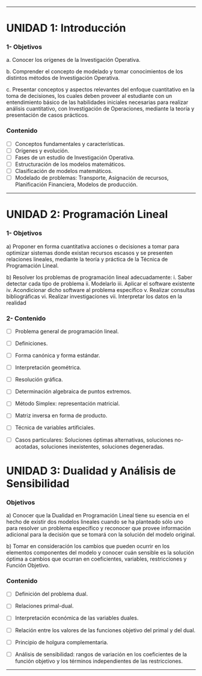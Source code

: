 
---

# UNIDAD 1: Introducción

### 1- Objetivos
a. Conocer los orígenes de la Investigación Operativa.

b. Comprender el concepto de modelado y tomar conocimientos de los distintos métodos de Investigación Operativa.

c. Presentar conceptos y aspectos relevantes del enfoque cuantitativo en la toma de decisiones, los cuales deben proveer al estudiante con un entendimiento básico de las habilidades iniciales necesarias para realizar análisis cuantitativo, con Investigación de Operaciones, mediante la teoría y presentación de casos prácticos.

### Contenido
- [ ] Conceptos fundamentales y características.
- [ ] Orígenes y evolución.
- [ ] Fases de un estudio de Investigación Operativa.
- [ ] Estructuración de los modelos matemáticos.
- [ ] Clasificación de modelos matemáticos.
- [ ] Modelado de problemas: Transporte, Asignación de recursos, Planificación Financiera, Modelos de producción.

---

# UNIDAD 2: Programación Lineal

### 1- Objetivos
a) Proponer en forma cuantitativa acciones o decisiones a tomar para optimizar sistemas donde existan recursos escasos y se presenten relaciones lineales, mediante la teoría y práctica de la Técnica de Programación Lineal.

b) Resolver los problemas de programación lineal adecuadamente:
   i. Saber detectar cada tipo de problema
   ii. Modelarlo
   iii. Aplicar el software existente
   iv. Acondicionar dicho software al problema específico
   v. Realizar consultas bibliográficas
   vi. Realizar investigaciones
   vii. Interpretar los datos en la realidad

### 2- Contenido
- [ ] Problema general de programación lineal.
- [ ] Definiciones.
- [ ] Forma canónica y forma estándar.
- [ ] Interpretación geométrica.
- [ ] Resolución gráfica.
- [ ] Determinación algebraica de puntos extremos.
- [ ] Método Simplex: representación matricial.
- [ ] Matriz inversa en forma de producto.
- [ ] Técnica de variables artificiales.
- [ ] Casos particulares: Soluciones óptimas alternativas, soluciones no-acotadas, soluciones inexistentes, soluciones degeneradas.


# UNIDAD 3: Dualidad y Análisis de Sensibilidad

### Objetivos
a) Conocer que la Dualidad en Programación Lineal tiene su esencia en el hecho de existir dos modelos lineales cuando se ha planteado sólo uno para resolver un problema específico y reconocer que provee información adicional para la decisión que se tomará con la solución del modelo original.

b) Tomar en consideración los cambios que pueden ocurrir en los elementos componentes del modelo y conocer cuán sensible es la solución óptima a cambios que ocurran en coeficientes, variables, restricciones y Función Objetivo.

### Contenido
- [ ] Definición del problema dual.
- [ ] Relaciones primal-dual.
- [ ] Interpretación económica de las variables duales.
- [ ] Relación entre los valores de las funciones objetivo del primal y del dual.
- [ ] Principio de holgura complementaria.
- [ ] Análisis de sensibilidad: rangos de variación en los coeficientes de la función objetivo y los términos independientes de las restricciones.


---